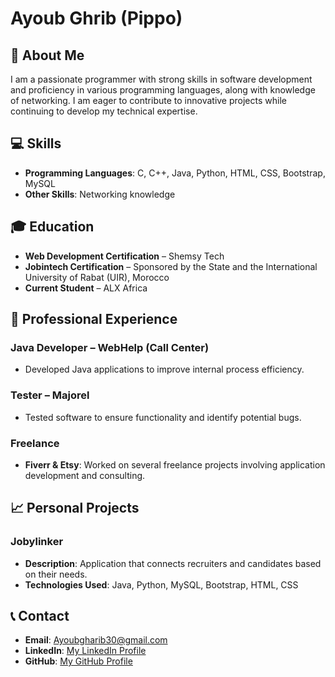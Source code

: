 # Ayoub Ghrib (Pippo)

## 📝 About Me
I am a passionate programmer with strong skills in software development and proficiency in various programming languages, along with knowledge of networking. I am eager to contribute to innovative projects while continuing to develop my technical expertise.

## 💻 Skills
- **Programming Languages**: C, C++, Java, Python, HTML, CSS, Bootstrap, MySQL
- **Other Skills**: Networking knowledge

## 🎓 Education
- **Web Development Certification** – Shemsy Tech
- **Jobintech Certification** – Sponsored by the State and the International University of Rabat (UIR), Morocco
- **Current Student** – ALX Africa

## 💼 Professional Experience
### Java Developer – WebHelp (Call Center)
- Developed Java applications to improve internal process efficiency.

### Tester – Majorel
- Tested software to ensure functionality and identify potential bugs.

### Freelance
- **Fiverr & Etsy**: Worked on several freelance projects involving application development and consulting.

## 📈 Personal Projects
### Jobylinker
- **Description**: Application that connects recruiters and candidates based on their needs.
- **Technologies Used**: Java, Python, MySQL, Bootstrap, HTML, CSS

## 📞 Contact
- **Email**: Ayoubgharib30@gmail.com
- **LinkedIn**: [My LinkedIn Profile](https://www.linkedin.com/in/ayoub-gharib-20b06b237/)
- **GitHub**: [My GitHub Profile](https://github.com/Ayoubghrib)
